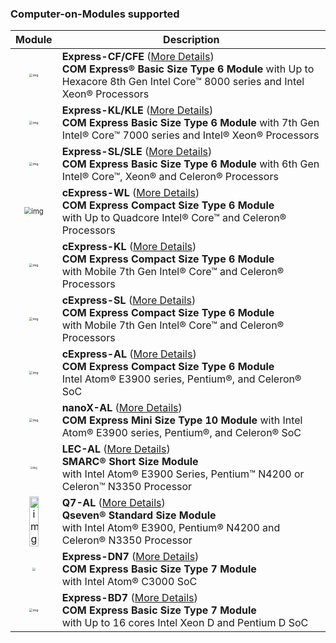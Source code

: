 ### Computer-on-Modules supported



|                          **Module**                          | **Description**                                              |
| :----------------------------------------------------------: | ------------------------------------------------------------ |
| <img src="https://camo.githubusercontent.com/86f946d4905c324e085580aa9dae1c3fb2f47b85/68747470733a2f2f692e696d6775722e636f6d2f4c54624f7748652e706e67" alt="img" style="zoom: 33%;" /> | **Express-CF/CFE** ([More Details](https://www.adlinktech.com/Products/Computer_on_Modules/COMExpressType6/Express-CF_CFE?lang=en))<br />**COM Express® Basic Size Type 6 Module** with Up to Hexacore 8th Gen Intel Core™ 8000 series and Intel Xeon® Processors |
| <img src="https://camo.githubusercontent.com/a1dadd0056f725770c6ae120af619791231a5d26/68747470733a2f2f692e696d6775722e636f6d2f4d4f4f6333744c2e706e67" alt="img" style="zoom:33%;" /> | **Express-KL/KLE** ([More Details](https://www.adlinktech.com/Products/Computer_on_Modules/COMExpressType6/Express-KL_KLE?lang=en))<br />**COM Express Basic Size Type 6 Module** with 7th Gen Intel® Core™ 7000 series and Intel® Xeon® Processors |
| <img src="https://camo.githubusercontent.com/19d6f464b06431860e43128dd62da157b5e7fdce/68747470733a2f2f692e696d6775722e636f6d2f44635a654f6f632e706e67" alt="img" style="zoom:33%;" /> | **Express-SL/SLE** ([More Details](https://www.adlinktech.com/Products/Computer_on_Modules/COMExpressType6/Express-SL_SLE?lang=en))<br />**COM Express Basic Size Type 6 Module** with 6th Gen Intel® Core™, Xeon® and Celeron® Processors |
| <img src="https://cdn.adlinktech.com/webupd/products/images/1776/cExpress-WL-F.jpg" alt="img" style="zoom:70%;" /> | **cExpress-WL** ([More Details](https://www.adlinktech.com/Products/Computer_on_Modules/COMExpressType6Compact/cExpress-WL?lang=en))<br />**COM Express Compact Size Type 6 Module**<br/>with Up to Quadcore Intel® Core™ and Celeron® Processors |
| <img src="https://camo.githubusercontent.com/db0b26cc4b6eea26d37b9252cb8475ba4c1d7eb4/68747470733a2f2f692e696d6775722e636f6d2f67334d687868572e706e67" alt="img" style="zoom:33%;" /> | **cExpress-KL** ([More Details](https://www.adlinktech.com/Products/Computer_on_Modules/COMExpressType6Compact/cExpress-KL?lang=en))<br />**COM Express Compact Size Type 6 Module**<br/>with Mobile 7th Gen Intel® Core™ and Celeron® Processors |
| <img src="https://camo.githubusercontent.com/11dbab205c4053fcbdf1f98ce8839678d44980db/68747470733a2f2f692e696d6775722e636f6d2f6b6661757a49752e706e67" alt="img" style="zoom:33%;" /> | **cExpress-SL** ([More Details](https://www.adlinktech.com/Products/Computer_on_Modules/COMExpressType6Compact/cExpress-SL?lang=en))<br />**COM Express Compact Size Type 6 Module**<br/>with Mobile 7th Gen Intel® Core™ and Celeron® Processors |
| <img src="https://camo.githubusercontent.com/64e85cbaca786633daee9e037e47c9ec05d484fe/68747470733a2f2f692e696d6775722e636f6d2f346b4c38544a642e706e67" alt="img" style="zoom:33%;" /> | **cExpress-AL** ([More Details](https://www.adlinktech.com/Products/Computer_on_Modules/COMExpressType6Compact/cExpress-AL?lang=en))<br />**COM Express Compact Size Type 6 Module**<br/>Intel Atom® E3900 series, Pentium®, and Celeron® SoC |
| <img src="https://camo.githubusercontent.com/fbd366183a1e890d9d2748a2f1d5ff1c82f17418/68747470733a2f2f692e696d6775722e636f6d2f6d453959626f322e706e67" alt="img"  style="zoom:33%;" /> | **nanoX-AL** ([More Details](https://www.adlinktech.com/Products/Computer_on_Modules/COMExpressType10/nanoX-AL?lang=en))<br />**COM Express Mini Size Type 10 Module** with Intel Atom® E3900 series, Pentium®, and Celeron® SoC |
| <img src="https://camo.githubusercontent.com/10c1784e3ebfbf8a454ffdeb3dbc102daa337b3a/68747470733a2f2f692e696d6775722e636f6d2f486230446c47522e706e67" alt="img"  style="zoom:25%;" /> | **LEC-AL** ([More Details](https://www.adlinktech.com/Products/Computer_on_Modules/SMARC/LEC-AL?lang=en))<br />**SMARC® Short Size Module**<br/>with Intel Atom® E3900 Series, Pentium™ N4200 or Celeron™ N3350 Processor |
| <img src="https://camo.githubusercontent.com/ffb0700044469978c54b241f8974d03c384665d7/68747470733a2f2f692e696d6775722e636f6d2f416f44617a546d2e706e67" alt="img" width="50%" /> | **Q7-AL** ([More Details](https://www.adlinktech.com/Products/Computer_on_Modules/Qseven/Q7-AL?lang=en))<br />**Qseven® Standard Size Module**<br/>with Intel Atom® E3900, Pentium® N4200 and Celeron® N3350 Processor |
| <img src="https://i.imgur.com/aJnq7wp.png"  style="zoom:33%;"/> | **Express-DN7** ([More Details](https://www.adlinktech.com/Products/Computer_on_Modules/COMExpressType7/Express-BD7?lang=en))<br />**COM Express Basic Size Type 7 Module**<br/>with Intel Atom® C3000 SoC |
| <img src="https://camo.githubusercontent.com/56155a85df40e8393ada0048ea22064169967f5b/68747470733a2f2f692e696d6775722e636f6d2f614a6e713777702e706e67" alt="img" style="zoom:33%;" /> | **Express-BD7** ([More Details](https://www.adlinktech.com/Products/Computer_on_Modules/COMExpressType7/Express-BD7?lang=en))<br />**COM Express Basic Size Type 7 Module**<br/>with Up to 16 cores Intel Xeon D and Pentium D SoC |

